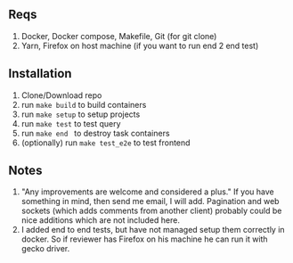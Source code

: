 ## Reqs
1) Docker, Docker compose, Makefile, Git (for git clone)
2) Yarn, Firefox on host machine (if you want to run end 2 end test)

## Installation
1) Clone/Download repo
2) run ``make build`` to build containers
2) run ``make setup`` to setup projects
3) run ``make test`` to test query
4) run ``make end `` to destroy task containers
5) (optionally) run ``make test_e2e`` to test frontend

## Notes
1) "Any improvements are welcome and considered a plus." If you have something in mind, then send me email, I will add. Pagination and web sockets (which adds comments from another client) probably could be nice additions which are not included here.
2) I added end to end tests, but have not managed setup them correctly in docker. So if reviewer has Firefox on his machine he can run it with gecko driver.
